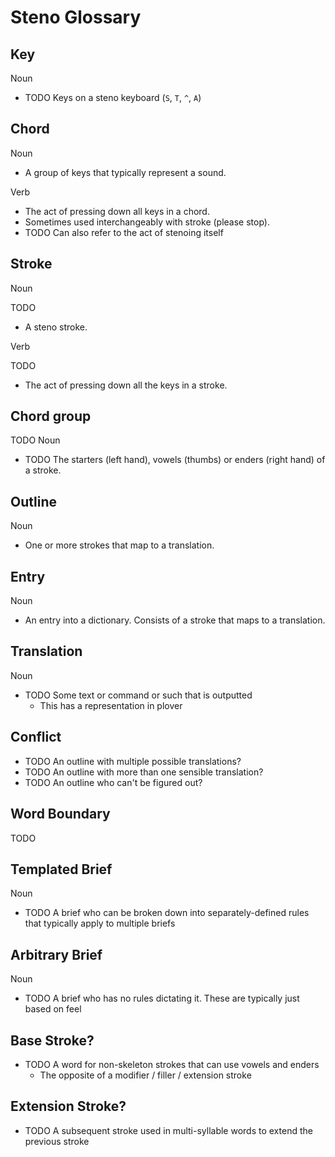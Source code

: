 # Steno Glossary

## Key
Noun

- TODO Keys on a steno keyboard (`S`, `T`, `^`, `A`)

## Chord
Noun

- A group of keys that typically represent a sound.

Verb
- The act of pressing down all keys in a chord.
- Sometimes used interchangeably with stroke (please stop).
- TODO Can also refer to the act of stenoing itself

## Stroke
Noun

TODO
- A steno stroke.

Verb

TODO
- The act of pressing down all the keys in a stroke.

## Chord group
TODO
Noun

- TODO The starters (left hand), vowels (thumbs) or enders (right hand) of a stroke.

## Outline
Noun

- One or more strokes that map to a translation.

## Entry
Noun

- An entry into a dictionary. Consists of a stroke that maps to a translation.

## Translation
Noun

- TODO Some text or command or such that is outputted
  - This has a representation in plover

## Conflict

- TODO An outline with multiple possible translations?
- TODO An outline with more than one sensible translation?
- TODO An outline who can't be figured out?

## Word Boundary

TODO

## Templated Brief
Noun

- TODO A brief who can be broken down into separately-defined rules that typically apply to multiple briefs

## Arbitrary Brief
Noun

- TODO A brief who has no rules dictating it. These are typically just based on feel

## Base Stroke?
- TODO A word for non-skeleton strokes that can use vowels and enders
  - The opposite of a modifier / filler / extension stroke

## Extension Stroke?
- TODO A subsequent stroke used in multi-syllable words to extend the previous stroke
